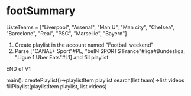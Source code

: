 # footSummary

ListeTeams = ["Liverpool", "Arsenal", "Man U", "Man city", "Chelsea", "Barcelone", "Real", "PSG", "Marseille", "Bayern"]

1) Create playlist in the account named "Football weekend"
2) Parse ["CANAL+ Sport"#PL, "beIN SPORTS France"#liga#Bundesliga, "Ligue 1 Uber Eats"#L1] and fill playlist

END of V1


main():
  createPlaylist()->playlistItem playlist
  search(list team)->list videos
  fillPlaylist(playlistItem playlist, list videos)
